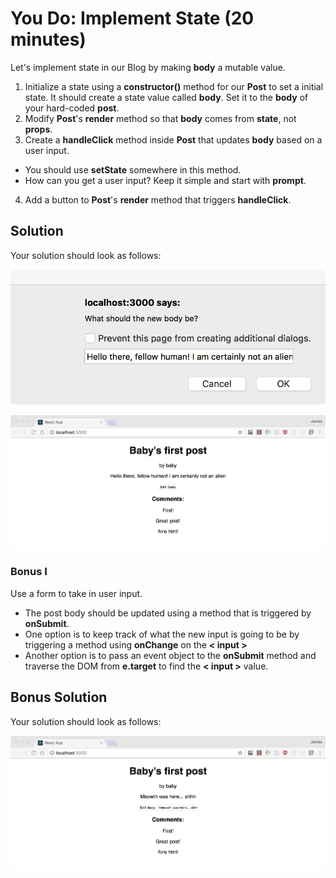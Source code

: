 # You Do: Implement State (20 minutes) #

Let's implement state in our Blog by making __body__ a mutable value.

1. Initialize a state using a __constructor()__ method for our __Post__ to set a initial state. It should create a state value called __body__. Set it to the __body__ of your hard-coded __post__.
2. Modify __Post__'s __render__ method so that __body__ comes from __state__, not __props__.
3. Create a __handleClick__ method inside __Post__ that updates __body__ based on a user input.
  - You should use __setState__ somewhere in this method.
  - How can you get a user input? Keep it simple and start with __prompt__.
4. Add a button to __Post__'s __render__ method that triggers __handleClick__.

## Solution

Your solution should look as follows:

![Solution for Project](SOLUTION_ALERT.png)

![Solution for Project](SOLUTION.png)

### Bonus I ###

Use a form to take in user input.

- The post body should be updated using a method that is triggered by __onSubmit__.
- One option is to keep track of what the new input is going to be by triggering a method using __onChange__ on the __< input >__
- Another option is to pass an event object to the __onSubmit__ method and traverse the DOM from __e.target__ to find the __< input >__ value.

## Bonus Solution

Your solution should look as follows:

![Solution for Project](BONUS_SOLUTION.png)